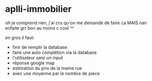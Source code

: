 # aplli-immobilier

oh je comprend rien, j'ai cru qu'on me demandé de faire ca MAIS nan enfaite grr bon au moins c cool ^^

en gros il faut:

  - finir de remplir la database
  - faire une auto complétion via la database
  - l'utilisateur saisi un input
  - réponse google map
  - estimation du prix de la meme rue
  - avec une moyenne par le nombre de piece
